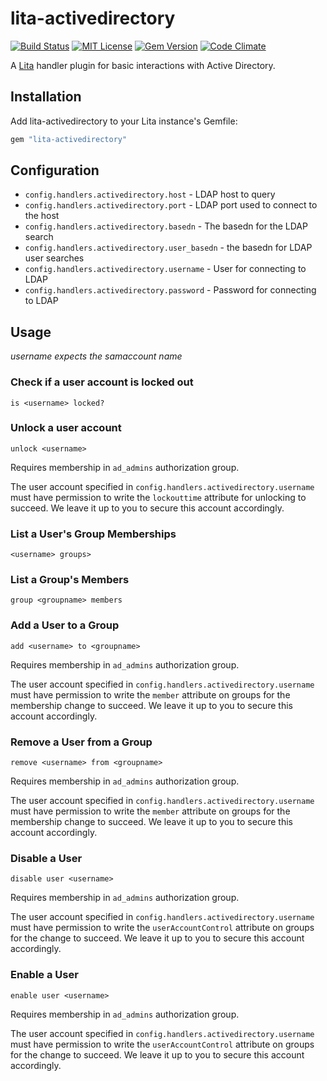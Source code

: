 # lita-activedirectory
[![Build Status](https://travis-ci.org/knuedge/lita-activedirectory.svg?branch=master)](https://travis-ci.org/knuedge/lita-activedirectory) [![MIT License](https://img.shields.io/badge/license-MIT-brightgreen.svg)](https://tldrlegal.com/license/mit-license) [![Gem Version](https://badge.fury.io/rb/lita-activedirectory.svg)](https://badge.fury.io/rb/lita-activedirectory) [![Code Climate](https://codeclimate.com/github/knuedge/lita-activedirectory/badges/gpa.svg)](https://codeclimate.com/github/knuedge/lita-activedirectory)

A [Lita](https://www.lita.io/) handler plugin for basic interactions with Active Directory.

## Installation

Add lita-activedirectory to your Lita instance's Gemfile:

``` ruby
gem "lita-activedirectory"
```

## Configuration

* `config.handlers.activedirectory.host` - LDAP host to query
* `config.handlers.activedirectory.port` - LDAP port used to connect to the host
* `config.handlers.activedirectory.basedn` - The basedn for the LDAP search
* `config.handlers.activedirectory.user_basedn` - the basedn for LDAP user searches
* `config.handlers.activedirectory.username` - User for connecting to LDAP
* `config.handlers.activedirectory.password` - Password for connecting to LDAP

## Usage
*username expects the samaccount name*
### Check if a user account is locked out
`is <username> locked?`

### Unlock a user account
`unlock <username>`

Requires membership in `ad_admins` authorization group.

The user account specified in `config.handlers.activedirectory.username` must have permission to write the `lockouttime` attribute for unlocking to succeed. We leave it up to you to secure this account accordingly.

### List a User's Group Memberships
`<username> groups>`

### List a Group's Members
`group <groupname> members`

### Add a User to a Group
`add <username> to <groupname>`

Requires membership in `ad_admins` authorization group.

The user account specified in `config.handlers.activedirectory.username` must have permission to write the `member` attribute on groups for the membership change to succeed. We leave it up to you to secure this account accordingly.

### Remove a User from a Group
`remove <username> from <groupname>`

Requires membership in `ad_admins` authorization group.

The user account specified in `config.handlers.activedirectory.username` must have permission to write the `member` attribute on groups for the membership change to succeed. We leave it up to you to secure this account accordingly.

### Disable a User
`disable user <username>`

Requires membership in `ad_admins` authorization group.

The user account specified in `config.handlers.activedirectory.username` must have permission to write the `userAccountControl` attribute on groups for the change to succeed. We leave it up to you to secure this account accordingly.

### Enable a User
`enable user <username>`

Requires membership in `ad_admins` authorization group.

The user account specified in `config.handlers.activedirectory.username` must have permission to write the `userAccountControl` attribute on groups for the change to succeed. We leave it up to you to secure this account accordingly.
